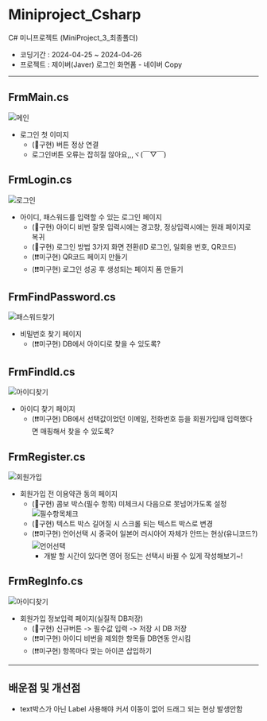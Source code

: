 # Miniproject_Csharp
C# 미니프로젝트 (MiniProject_3_최종폴더)

* 코딩기간 : 2024-04-25 ~ 2024-04-26
* 프로젝트 : 제이버(Javer) 로그인 화면폼 - 네이버 Copy 

---------------------------------------------------------------

## FrmMain.cs 
![메인](https://raw.githubusercontent.com/hyeily0627/Miniproject_Csharp/main/images/FrmMain.png)
- 로그인 첫 이미지 
    - (🚨구현) 버튼 정상 연결
    - 로그인버튼 오류는 잡히질 않아요,,,ヾ(￣▽￣) 

## FrmLogin.cs
![로그인](https://raw.githubusercontent.com/hyeily0627/Miniproject_Csharp/main/images/FrmLogin.png)
- 아이디, 패스워드를 입력할 수 있는 로그인 페이지 
    - (🚨구현) 아이디 비번 잘못 입력시에는 경고창, 정상입력시에는 원래 페이지로 복귀
    - (🚨구현) 로그인 방법 3가지 화면 전환(ID 로그인, 일회용 번호, QR코드)
    - (❗❗미구현) QR코드 페이지 만들기
    - (❗❗미구현) 로그인 성공 후 생성되는 페이지 폼 만들기

## FrmFindPassword.cs
![패스워드찾기](https://raw.githubusercontent.com/hyeily0627/Miniproject_Csharp/main/images/FrmFindPassword.png)
- 비밀번호 찾기 페이지 
    - (❗❗미구현) DB에서 아이디로 찾을 수 있도록?

## FrmFindId.cs
![아이디찾기](https://raw.githubusercontent.com/hyeily0627/Miniproject_Csharp/main/images/FrmFindId.png)
- 아이디 찾기 페이지 
    - (❗❗미구현) DB에서 선택값이었던 이메일, 전화번호 등을 회원가입때 입력했다면 매핑해서 찾을 수 있도록?

## FrmRegister.cs
![회원가입](https://raw.githubusercontent.com/hyeily0627/Miniproject_Csharp/main/images/FrmRegister.png)
- 회원가입 전 이용약관 동의 페이지 
    - (🚨구현) 콤보 박스(필수 항목) 미체크시 다음으로 못넘어가도록 설정
        ![필수항목체크](https://raw.githubusercontent.com/hyeily0627/Miniproject_Csharp/main/images/필수.png)
    - (🚨구현) 텍스트 박스 길어질 시 스크롤 되는 텍스트 박스로 변경
    - (❗❗미구현) 언어선택 시 중국어 일본어 러시아어 자체가 안뜨는 현상(유니코드?)
         ![언어선택](https://raw.githubusercontent.com/hyeily0627/Miniproject_Csharp/main/images/언어.png) 
        - 개발 할 시간이 있다면 영어 정도는 선택시 바뀔 수 있게 작성해보기~! 

## FrmRegInfo.cs
![아이디찾기](https://raw.githubusercontent.com/hyeily0627/Miniproject_Csharp/main/images/FrmRegInfo.png)
- 회원가입 정보입력 페이지(실질적 DB저장)
    - (🚨구현) 신규버튼 -> 필수값 입력 -> 저장 시 DB 저장 
    - (❗❗미구현) 아이디 비번을 제외한 항목들 DB연동 안시킴 
    - (❗❗미구현) 항목마다 맞는 아이콘 삽입하기 

---------------------------------------------------------------------

## 배운점 및 개선점 
- text박스가 아닌 Label 사용해야 커서 이동이 없어 드래그 되는 현상 발생안함 
